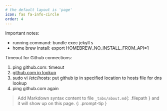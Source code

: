 ```yaml
---
# the default layout is 'page'
icon: fas fa-info-circle
order: 4
---
```

Important notes:
 - running command: bundle exec jekyll s
 - home brew install: export HOMEBREW_NO_INSTALL_FROM_API=1

Timeout for Github connections:
1. ping github.com: timeout
2. [github.com ip lookup](https://www.whatsmydns.net/#A/github.com)
3. sudo vi /etc/hosts: put github ip in specified location to hosts file for dns lookup
4. ping github.com again
 

> Add Markdown syntax content to file `_tabs/about.md`{: .filepath } and it will show up on this page.
{: .prompt-tip }

